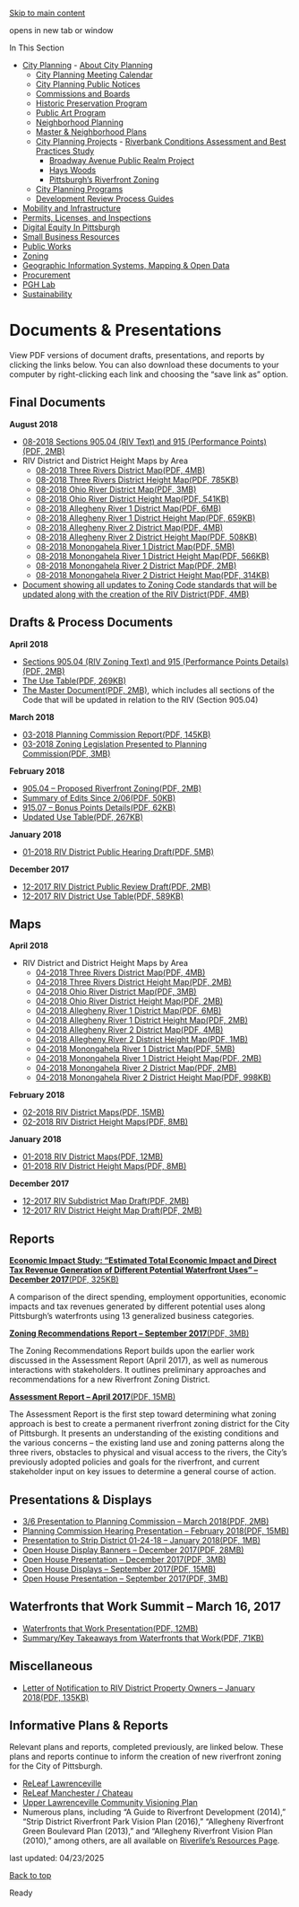 [Skip to main content](https://www.pittsburghpa.gov/Business-Development/City-Planning/Projects/Pittsburgh%E2%80%99s-Riverfront-Zoning/Documents-Presentations#main-content)

opens in new tab or window

In This Section

- [City Planning](https://www.pittsburghpa.gov/Business-Development/City-Planning)  - [About City Planning](https://www.pittsburghpa.gov/Business-Development/City-Planning/About-DCP)
  - [City Planning Meeting Calendar](https://www.pittsburghpa.gov/Business-Development/City-Planning/City-Planning-Meetings)
  - [City Planning Public Notices](https://www.pittsburghpa.gov/Business-Development/City-Planning/Public-Notices)
  - [Commissions and Boards](https://www.pittsburghpa.gov/Business-Development/City-Planning/Commissions-and-Boards)
  - [Historic Preservation Program](https://www.pittsburghpa.gov/Business-Development/City-Planning/Historic-Preservation-Program)
  - [Public Art Program](https://www.pittsburghpa.gov/Business-Development/City-Planning/Public-Art)
  - [Neighborhood Planning](https://www.pittsburghpa.gov/Business-Development/City-Planning/Neighborhood-Planning)
  - [Master & Neighborhood Plans](https://www.pittsburghpa.gov/Business-Development/City-Planning/Master-Neighborhood-Plans)
  - [City Planning Projects](https://www.pittsburghpa.gov/Business-Development/City-Planning/Projects)    - [Riverbank Conditions Assessment and Best Practices Study](https://www.pittsburghpa.gov/Business-Development/City-Planning/Projects/Riverbank-Conditions-Assessment-and-Best-Practices-Study)
    - [Broadway Avenue Public Realm Project](https://www.pittsburghpa.gov/Business-Development/City-Planning/Projects/Broadway-Avenue-Public-Realm-Project)
    - [Hays Woods](https://www.pittsburghpa.gov/Business-Development/City-Planning/Projects/Hays-Woods)
    - [Pittsburgh’s Riverfront Zoning](https://www.pittsburghpa.gov/Business-Development/City-Planning/Projects/Pittsburgh%E2%80%99s-Riverfront-Zoning)
  - [City Planning Programs](https://www.pittsburghpa.gov/Business-Development/City-Planning/Planning-Programs)
  - [Development Review Process Guides](https://www.pittsburghpa.gov/Business-Development/City-Planning/Process-Guides)
- [Mobility and Infrastructure](https://www.pittsburghpa.gov/Business-Development/Mobility-and-Infrastructure)
- [Permits, Licenses, and Inspections](https://www.pittsburghpa.gov/Business-Development/Permits-Licenses-and-Inspections)
- [Digital Equity In Pittsburgh](https://www.pittsburghpa.gov/Business-Development/Digital-Equity-In-Pittsburgh)
- [Small Business Resources](https://www.pittsburghpa.gov/Business-Development/Small-Business-Resources)
- [Public Works](https://www.pittsburghpa.gov/Business-Development/Public-Works)
- [Zoning](https://www.pittsburghpa.gov/Business-Development/Zoning)
- [Geographic Information Systems, Mapping & Open Data](https://www.pittsburghpa.gov/Business-Development/Geographic-Information-Systems-Mapping-Open-Data)
- [Procurement](https://www.pittsburghpa.gov/Business-Development/Procurement)
- [PGH Lab](https://www.pittsburghpa.gov/Business-Development/PGH-Lab)
- [Sustainability](https://www.pittsburghpa.gov/Business-Development/Sustainability)

# Documents & Presentations

View PDF versions of document drafts, presentations, and reports by clicking the links below. You can also download these documents to your computer by right-clicking each link and choosing the “save link as” option.

## Final Documents

**August 2018**

- [08-2018 Sections 905.04 (RIV Text) and 915 (Performance Points)(PDF, 2MB)](https://www.pittsburghpa.gov/files/assets/city/v/1/dcp/documents/riverfront-zoning_docs-amp-presentations/sections-905-04-and-915.pdf)
- RIV District and District Height Maps by Area
  - [08-2018 Three Rivers District Map(PDF, 4MB)](https://www.pittsburghpa.gov/files/assets/city/v/1/dcp/documents/riverfront-zoning_docs-amp-presentations/map-threerivers.pdf)
  - [08-2018 Three Rivers District Height Map(PDF, 785KB)](https://www.pittsburghpa.gov/files/assets/city/v/1/dcp/documents/riverfront-zoning_docs-amp-presentations/riv_threerivers_height.pdf)
  - [08-2018 Ohio River District Map(PDF, 3MB)](https://www.pittsburghpa.gov/files/assets/city/v/1/dcp/documents/riverfront-zoning_docs-amp-presentations/map-ohio.pdf)
  - [08-2018 Ohio River District Height Map(PDF, 541KB)](https://www.pittsburghpa.gov/files/assets/city/v/1/dcp/documents/riverfront-zoning_docs-amp-presentations/riv_ohioriver_height.pdf)
  - [08-2018 Allegheny River 1 District Map(PDF, 6MB)](https://www.pittsburghpa.gov/files/assets/city/v/1/dcp/documents/riverfront-zoning_docs-amp-presentations/map-alleghenyriver.pdf)
  - [08-2018 Allegheny River 1 District Height Map(PDF, 659KB)](https://www.pittsburghpa.gov/files/assets/city/v/1/dcp/documents/riverfront-zoning_docs-amp-presentations/riv_alleghenyriver1_height.pdf)
  - [08-2018 Allegheny River 2 District Map(PDF, 4MB)](https://www.pittsburghpa.gov/files/assets/city/v/1/dcp/documents/riverfront-zoning_docs-amp-presentations/map-alleghenyriver2.pdf)
  - [08-2018 Allegheny River 2 District Height Map(PDF, 508KB)](https://www.pittsburghpa.gov/files/assets/city/v/1/dcp/documents/riverfront-zoning_docs-amp-presentations/riv_alleghenyriver2_height.pdf)
  - [08-2018 Monongahela River 1 District Map(PDF, 5MB)](https://www.pittsburghpa.gov/files/assets/city/v/1/dcp/documents/riverfront-zoning_docs-amp-presentations/map-mon1.pdf)
  - [08-2018 Monongahela River 1 District Height Map(PDF, 566KB)](https://www.pittsburghpa.gov/files/assets/city/v/1/dcp/documents/riverfront-zoning_docs-amp-presentations/riv_monongahelariver1_height.pdf)
  - [08-2018 Monongahela River 2 District Map(PDF, 2MB)](https://www.pittsburghpa.gov/files/assets/city/v/1/dcp/documents/riverfront-zoning_docs-amp-presentations/map-mon2.pdf)
  - [08-2018 Monongahela River 2 District Height Map(PDF, 314KB)](https://www.pittsburghpa.gov/files/assets/city/v/1/dcp/documents/riverfront-zoning_docs-amp-presentations/riv_monongahelariver2_height.pdf)
- [Document showing all updates to Zoning Code standards that will be updated along with the creation of the RIV District(PDF, 4MB)](https://www.pittsburghpa.gov/files/assets/city/v/1/dcp/documents/riverfront-zoning_docs-amp-presentations/riv-master-document.pdf)

## Drafts & Process Documents

**April 2018**

- [Sections 905.04 (RIV Zoning Text) and 915 (Performance Points Details)(PDF, 2MB)](https://www.pittsburghpa.gov/files/assets/city/v/1/dcp/documents/riverfront-zoning_docs-amp-presentations/riv-zoning-text-915-bonuses.pdf)
- [The Use Table(PDF, 269KB)](https://www.pittsburghpa.gov/files/assets/city/v/1/dcp/documents/riverfront-zoning_docs-amp-presentations/use-table-0411.pdf)
- [The Master Document(PDF, 2MB)](https://www.pittsburghpa.gov/files/assets/city/v/1/dcp/documents/riverfront-zoning_docs-amp-presentations/riv-master-doc-for-council.pdf), which includes all sections of the Code that will be updated in relation to the RIV (Section 905.04)

**March 2018**

- [03-2018 Planning Commission Report(PDF, 145KB)](https://www.pittsburghpa.gov/files/assets/city/v/1/dcp/documents/riverfront-zoning_docs-amp-presentations/planning-commission-report1.pdf)
- [03-2018 Zoning Legislation Presented to Planning Commission(PDF, 3MB)](https://www.pittsburghpa.gov/files/assets/city/v/1/dcp/documents/riverfront-zoning_docs-amp-presentations/zoning-legislation-presented-to-pc.pdf)

**February 2018**

- [905.04 – Proposed Riverfront Zoning(PDF, 2MB)](https://www.pittsburghpa.gov/files/assets/city/v/1/dcp/documents/riverfront-zoning_docs-amp-presentations/riv-district-ordinance-draft-for-hearing-0216.pdf)
- [Summary of Edits Since 2/06(PDF, 50KB)](https://www.pittsburghpa.gov/files/assets/city/v/1/dcp/documents/riverfront-zoning_docs-amp-presentations/riv-summary-of-edits-since-02062018.pdf)
- [915.07 – Bonus Points Details(PDF, 62KB)](https://www.pittsburghpa.gov/files/assets/city/v/1/dcp/documents/riverfront-zoning_docs-amp-presentations/section-915-07.pdf)
- [Updated Use Table(PDF, 267KB)](https://www.pittsburghpa.gov/files/assets/city/v/1/dcp/documents/riverfront-zoning_docs-amp-presentations/use-table-update-2132.pdf)

**January 2018**

- [01-2018 RIV District Public Hearing Draft(PDF, 5MB)](https://www.pittsburghpa.gov/files/assets/city/v/1/dcp/documents/riverfront-zoning_docs-amp-presentations/riv-district-public-draft-1-19-201812.pdf)

**December 2017**

- [12-2017 RIV District Public Review Draft(PDF, 2MB)](https://www.pittsburghpa.gov/files/assets/city/v/1/dcp/documents/riverfront-zoning_docs-amp-presentations/riv-district-draft-for-dec-public-review.pdf)
- [12-2017 RIV District Use Table(PDF, 589KB)](https://www.pittsburghpa.gov/files/assets/city/v/1/dcp/documents/riverfront-zoning_docs-amp-presentations/use-tables-for-public-review-121217.pdf)

## Maps

**April 2018**

- RIV District and District Height Maps by Area
  - [04-2018 Three Rivers District Map(PDF, 4MB)](https://www.pittsburghpa.gov/files/assets/city/v/1/dcp/documents/riverfront-zoning_docs-amp-presentations/map-threerivers.pdf)
  - [04-2018 Three Rivers District Height Map(PDF, 2MB)](https://www.pittsburghpa.gov/files/assets/city/v/1/dcp/documents/riverfront-zoning_docs-amp-presentations/height-threerivers.pdf)
  - [04-2018 Ohio River District Map(PDF, 3MB)](https://www.pittsburghpa.gov/files/assets/city/v/1/dcp/documents/riverfront-zoning_docs-amp-presentations/map-ohio.pdf)
  - [04-2018 Ohio River District Height Map(PDF, 2MB)](https://www.pittsburghpa.gov/files/assets/city/v/1/dcp/documents/riverfront-zoning_docs-amp-presentations/height-ohio.pdf)
  - [04-2018 Allegheny River 1 District Map(PDF, 6MB)](https://www.pittsburghpa.gov/files/assets/city/v/1/dcp/documents/riverfront-zoning_docs-amp-presentations/map-alleghenyriver.pdf)
  - [04-2018 Allegheny River 1 District Height Map(PDF, 2MB)](https://www.pittsburghpa.gov/files/assets/city/v/1/dcp/documents/riverfront-zoning_docs-amp-presentations/height-allegheny1.pdf)
  - [04-2018 Allegheny River 2 District Map(PDF, 4MB)](https://www.pittsburghpa.gov/files/assets/city/v/1/dcp/documents/riverfront-zoning_docs-amp-presentations/map-alleghenyriver2.pdf)
  - [04-2018 Allegheny River 2 District Height Map(PDF, 1MB)](https://www.pittsburghpa.gov/files/assets/city/v/1/dcp/documents/riverfront-zoning_docs-amp-presentations/height-allegheny2.pdf)
  - [04-2018 Monongahela River 1 District Map(PDF, 5MB)](https://www.pittsburghpa.gov/files/assets/city/v/1/dcp/documents/riverfront-zoning_docs-amp-presentations/map-mon1.pdf)
  - [04-2018 Monongahela River 1 District Height Map(PDF, 2MB)](https://www.pittsburghpa.gov/files/assets/city/v/1/dcp/documents/riverfront-zoning_docs-amp-presentations/height-mon1.pdf)
  - [04-2018 Monongahela River 2 District Map(PDF, 2MB)](https://www.pittsburghpa.gov/files/assets/city/v/1/dcp/documents/riverfront-zoning_docs-amp-presentations/map-mon2.pdf)
  - [04-2018 Monongahela River 2 District Height Map(PDF, 998KB)](https://www.pittsburghpa.gov/files/assets/city/v/1/dcp/documents/riverfront-zoning_docs-amp-presentations/height-mon2.pdf)

**February 2018**

- [02-2018 RIV District Maps(PDF, 15MB)](https://www.pittsburghpa.gov/files/assets/city/v/1/dcp/documents/riverfront-zoning_docs-amp-presentations/map-all-neighborhoods.pdf)
- [02-2018 RIV District Height Maps(PDF, 8MB)](https://www.pittsburghpa.gov/files/assets/city/v/1/dcp/documents/riverfront-zoning_docs-amp-presentations/height-all-neighborhoods.pdf)

**January 2018**

- [01-2018 RIV District Maps(PDF, 12MB)](https://www.pittsburghpa.gov/files/assets/city/v/1/dcp/documents/riverfront-zoning_docs-amp-presentations/all-maps-subdistricts.pdf)
- [01-2018 RIV District Height Maps(PDF, 8MB)](https://www.pittsburghpa.gov/files/assets/city/v/1/dcp/documents/riverfront-zoning_docs-amp-presentations/riv-district-height-maps.pdf)

**December 2017**

- [12-2017 RIV Subdistrict Map Draft(PDF, 2MB)](https://www.pittsburghpa.gov/files/assets/city/v/1/dcp/documents/riverfront-zoning_docs-amp-presentations/draft-subdistrict-maps.pdf)
- [12-2017 RIV District Height Map Draft(PDF, 2MB)](https://www.pittsburghpa.gov/files/assets/city/v/1/dcp/documents/riverfront-zoning_docs-amp-presentations/draft-height-maps.pdf)

## Reports

[**Economic Impact Study: “Estimated Total Economic Impact and Direct Tax Revenue Generation of Different Potential Waterfront Uses” – December 2017**(PDF, 325KB)](https://www.pittsburghpa.gov/files/assets/city/v/1/dcp/documents/riverfront-zoning_docs-amp-presentations/estimated-total-economic-impact-and-direct-tax-revenue-generation-2017-09-07.pdf)

A comparison of the direct spending, employment opportunities, economic impacts and tax revenues generated by different potential uses along Pittsburgh’s waterfronts using 13 generalized business categories.

[**Zoning Recommendations Report – September 2017**(PDF, 3MB)](https://www.pittsburghpa.gov/files/assets/city/v/1/dcp/documents/riverfront-zoning_docs-amp-presentations/pittsburgh-zoning-recommendations-report_final6.pdf)

The Zoning Recommendations Report builds upon the earlier work discussed in the Assessment Report (April 2017), as well as numerous interactions with stakeholders. It outlines preliminary approaches and recommendations for a new Riverfront Zoning District.

[**Assessment Report – April 2017**(PDF, 15MB)](https://www.pittsburghpa.gov/files/assets/city/v/1/dcp/documents/riverfront-zoning_docs-amp-presentations/assessment-report_042017.pdf)

The Assessment Report is the first step toward determining what zoning approach is best to create a permanent riverfront zoning district for the City of Pittsburgh. It presents an understanding of the existing conditions and the various concerns – the existing land use and zoning patterns along the three rivers, obstacles to physical and visual access to the rivers, the City’s previously adopted policies and goals for the riverfront, and current stakeholder input on key issues to determine a general course of action.

## Presentations & Displays

- [3/6 Presentation to Planning Commission – March 2018(PDF, 2MB)](https://www.pittsburghpa.gov/files/assets/city/v/1/dcp/documents/riverfront-zoning_docs-amp-presentations/presentation-to-planning-commission-0306.pdf)
- [Planning Commission Hearing Presentation – February 2018(PDF, 15MB)](https://www.pittsburghpa.gov/files/assets/city/v/1/dcp/documents/riverfront-zoning_docs-amp-presentations/pc-hearing-0220-slides.pdf)
- [Presentation to Strip District 01-24-18 – January 2018(PDF, 1MB)](https://www.pittsburghpa.gov/files/assets/city/v/1/dcp/documents/riverfront-zoning_docs-amp-presentations/strip-district-pres.pdf)
- [Open House Display Banners – December 2017(PDF, 28MB)](https://www.pittsburghpa.gov/files/assets/city/v/1/dcp/documents/riverfront-zoning_docs-amp-presentations/pgh-banners-december.pdf)
- [Open House Presentation – December 2017(PDF, 3MB)](https://www.pittsburghpa.gov/files/assets/city/v/1/dcp/documents/riverfront-zoning_docs-amp-presentations/dec-pgh-public-ppt.pdf)
- [Open House Displays – September 2017(PDF, 15MB)](https://www.pittsburghpa.gov/files/assets/city/v/1/dcp/documents/riverfront-zoning_docs-amp-presentations/pitt_rz_banners_web_reduced.pdf)
- [Open House Presentation – September 2017(PDF, 3MB)](https://www.pittsburghpa.gov/files/assets/city/v/1/dcp/documents/riverfront-zoning_docs-amp-presentations/pgh-zrr-ppt_web.pdf)

## Waterfronts that Work Summit – March 16, 2017

- [Waterfronts that Work Presentation(PDF, 12MB)](https://www.pittsburghpa.gov/files/assets/city/v/1/dcp/documents/riverfront-zoning_docs-amp-presentations/wtw_master-presentation.pdf)
- [Summary/Key Takeaways from Waterfronts that Work(PDF, 71KB)](https://www.pittsburghpa.gov/files/assets/city/v/1/dcp/documents/riverfront-zoning_docs-amp-presentations/summit-takeaways.pdf)

## Miscellaneous

- [Letter of Notification to RIV District Property Owners – January 2018(PDF, 135KB)](https://www.pittsburghpa.gov/files/assets/city/v/1/dcp/documents/riverfront-zoning_docs-amp-presentations/letter-in-boundary-x-1747.pdf)

## Informative Plans & Reports

Relevant plans and reports, completed previously, are linked below. These plans and reports continue to inform the creation of new riverfront zoning for the City of Pittsburgh.

- [ReLeaf Lawrenceville](https://issuu.com/treepittsburgh/docs/releaf_lawrenceville_plan)
- [ReLeaf Manchester / Chateau](https://www.treepittsburgh.org/resource/releaf-manchesterchateau/)
- [Upper Lawrenceville Community Visioning Plan](https://lvpgh.app.box.com/s/aa845671ce9nr6yyp4xj2ct3i86sguei)
- Numerous plans, including “A Guide to Riverfront Development (2014),” “Strip District Riverfront Park Vision Plan (2016),” “Allegheny Riverfront Green Boulevard Plan (2013),” and “Allegheny Riverfront Vision Plan (2010),” among others, are all available on [Riverlife’s Resources Page](https://riverlifepgh.org/resources/).

last updated: 04/23/2025

[Back to top](https://www.pittsburghpa.gov/Business-Development/City-Planning/Projects/Pittsburgh%E2%80%99s-Riverfront-Zoning/Documents-Presentations#body-top)

Ready
